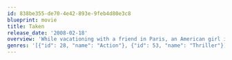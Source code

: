 ```yaml
---
id: 838be355-de70-4e42-893e-9feb4d80e3c8
blueprint: movie
title: Taken
release_date: '2008-02-18'
overview: 'While vacationing with a friend in Paris, an American girl is kidnapped by a gang of human traffickers intent on selling her into forced prostitution. Working against the clock, her ex-spy father must pull out all the stops to save her. But with his best years possibly behind him, the job may be more than he can handle.'
genres: '[{"id": 28, "name": "Action"}, {"id": 53, "name": "Thriller"}]'
---
```

